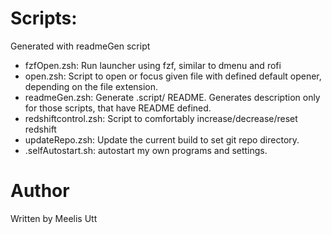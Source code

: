 # Scripts:

Generated with readmeGen script

* fzfOpen.zsh: Run launcher using fzf, similar to dmenu and rofi
* open.zsh: Script to open or focus given file with defined default opener, depending on the file extension.
* readmeGen.zsh: Generate .script/ README. Generates description only for those scripts, that have README defined.
* redshiftcontrol.zsh: Script to comfortably increase/decrease/reset redshift
* updateRepo.zsh: Update the current build to set git repo directory.
* .selfAutostart.sh: autostart my own programs and settings.

# Author

Written by
Meelis Utt

